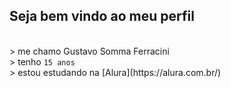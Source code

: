 ## Seja bem vindo ao meu perfil
<br>
> me chamo <bold> Gustavo Somma Ferracini </bold> 
<br>
> tenho <code>15 anos</code>
<br>
> estou estudando na [Alura](https://alura.com.br/)
<br>
